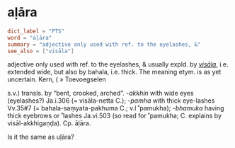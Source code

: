 # aḷāra

``` toml
dict_label = "PTS"
word = "aḷāra"
summary = "adjective only used with ref. to the eyelashes, &"
see_also = ["visāla"]
```

adjective only used with ref. to the eyelashes, & usually expld. by *[visāla](visāla.md)*, i.e. extended wide, but also by bahala, i.e. thick. The meaning etym. is as yet uncertain. Kern, (
» Toevoegselen

 s.v.) transls. by “bent, crooked, arched”. *\-akkhin* with wide eyes (eyelashes?) Ja.i.306 (= visāla\-netta C.); *\-pamha* with thick eye\-lashes Vv.35#7 (= bahala\-saṃyata\-pakhuma C.; v.l ˚pamukha); *\-bhamuka* having thick eyebrows or ˚lashes Ja.vi.503 (so read for ˚pamukha; C. explains by visāl\-akkhigaṇḍa). Cp. āḷāra.

Is it the same as uḷāra?

